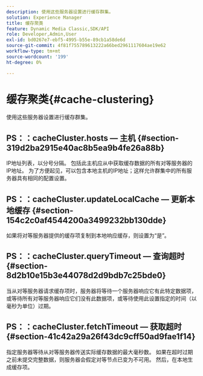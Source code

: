 ```yaml
---
description: 使用这些服务器设置进行缓存群集。
solution: Experience Manager
title: 缓存聚类
feature: Dynamic Media Classic,SDK/API
role: Developer,Admin,User
exl-id: bd0267e7-ebf5-4995-b55e-89cb1a58de6d
source-git-commit: 4f81f755789613222a66bed2961117604ae19e62
workflow-type: tm+mt
source-wordcount: '199'
ht-degree: 0%

---
```


# 缓存聚类{#cache-clustering}

使用这些服务器设置进行缓存群集。

## PS：：cacheCluster.hosts — 主机 {#section-319d2ba2915e40ac8b5ea9b4fe26a88b}

IP地址列表，以分号分隔。 包括此主机应从中获取缓存数据的所有对等服务器的IP地址。 为了方便起见，可以包含本地主机的IP地址；这样允许群集中的所有服务器具有相同的配置设置。

## PS：：cacheCluster.updateLocalCache — 更新本地缓存 {#section-154c2c0af4544200a3499232bb130dde}

如果将对等服务器提供的缓存项复制到本地响应缓存，则设置为“是”。

## PS：：cacheCluster.queryTimeout — 查询超时 {#section-8d2b10e15b3e44078d2d9bdb7c25bde0}

当从对等服务器请求缓存项时，服务器将等待一个服务器响应它有此特定数据项，或等待所有对等服务器响应它们没有此数据项，或等待使用此设置指定的时间（以毫秒为单位）过期。

## PS：：cacheCluster.fetchTimeout — 获取超时 {#section-41c42a29a26f43dc9cff50ad9fae1f14}

指定服务器等待从对等服务器传送实际缓存数据的最大毫秒数。 如果在超时过期之前未提交完整数据，则服务器会假定对等节点已变为不可用。 然后，在本地生成缓存项。
